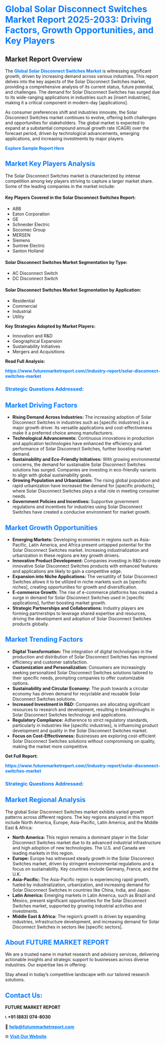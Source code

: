 <h1 style="color: #007BFF;">Global Solar Disconnect Switches Market Report 2025-2033: Driving Factors, Growth Opportunities, and Key Players</h1>

<section id="overview">
<h2>Market Report Overview</h2>
<p>The <a href="https://www.futuremarketreport.com//industry-report/solar-disconnect-switches-market" style="color: #007BFF; text-decoration: none;"><strong>Global Solar Disconnect Switches Market</strong></a> is witnessing significant growth, driven by increasing demand across various industries. This report delves into the key aspects of the Solar Disconnect Switches market, providing a comprehensive analysis of its current status, future potential, and challenges. The demand for Solar Disconnect Switches has surged due to its wide-ranging applications in industries such as [insert industries], making it a critical component in modern-day [applications].</p>
<p>As consumer preferences shift and industries innovate, the Solar Disconnect Switches market continues to evolve, offering both challenges and opportunities for stakeholders. The global market is expected to expand at a substantial compound annual growth rate (CAGR) over the forecast period, driven by technological advancements, emerging applications, and increasing investments by major players.</p>
</section>

<section id="overview">
<p><a href="https://www.futuremarketreport.com//request-sample/reportId=91680" style="color: #007BFF; text-decoration: none;"><strong>Explore Sample Report Here</strong></a></p>
</section>

<section id="key-players">
<h2 style="color: #007BFF;">Market Key Players Analysis</h2>
<p>The Solar Disconnect Switches market is characterized by intense competition among key players striving to capture a larger market share. Some of the leading companies in the market include:</p>
<h4>Key Players Covered in the Solar Disconnect Switches Report:</h4>
<ul><li>ABB</li><li>Eaton Corporation</li><li>GE</li><li>Schneider Electric</li><li>Socomec Group</li><li>MERSEN</li><li>Siemens</li><li>Suntree Electric</li><li>Santon Holland</li></ul>
<h4>Solar Disconnect Switches Market Segmentation by Type:</h4>
<ul><li>AC Disconnect Switch</li><li>DC Disconnect Switch</li></ul>

<h4>Solar Disconnect Switches Market Segmentation by Application:</h4>
<ul><li>Residential</li><li>Commercial</li><li>Industrial</li><li>Utility</li></ul>
<p><strong>Key Strategies Adopted by Market Players:</strong></p>
<ul>
<li>Innovation and R&D</li>
<li>Geographical Expansion</li>
<li>Sustainability Initiatives</li>
<li>Mergers and Acquisitions</li>
</ul>
</section>

<section>
<p><strong>Read Full Analysis: </strong></p><a href="https://www.futuremarketreport.com//industry-report/solar-disconnect-switches-market" style="color: #007BFF; text-decoration: none;"><strong>https://www.futuremarketreport.com//industry-report/solar-disconnect-switches-market</strong></a>
<h3 style="color: #007BFF;">Strategic Questions Addressed:</h3>
</section>

<section id="driving-factors">
<h2 style="color: #007BFF;">Market Driving Factors</h2>
<ul>
<li><strong>Rising Demand Across Industries:</strong> The increasing adoption of Solar Disconnect Switches in industries such as [specific industries] is a major growth driver. Its versatile applications and cost-effectiveness make it a preferred choice among manufacturers.</li>
<li><strong>Technological Advancements:</strong> Continuous innovations in production and application technologies have enhanced the efficiency and performance of Solar Disconnect Switches, further boosting market demand.</li>
<li><strong>Sustainability and Eco-Friendly Initiatives:</strong> With growing environmental concerns, the demand for sustainable Solar Disconnect Switches solutions has surged. Companies are investing in eco-friendly variants to align with global sustainability goals.</li>
<li><strong>Growing Population and Urbanization:</strong> The rising global population and rapid urbanization have increased the demand for [specific products], where Solar Disconnect Switches plays a vital role in meeting consumer needs.</li>
<li><strong>Government Policies and Incentives:</strong> Supportive government regulations and incentives for industries using Solar Disconnect Switches have created a conducive environment for market growth.</li>
</ul>
</section>

<section id="growth-opportunities">
<h2 style="color: #007BFF;">Market Growth Opportunities</h2>
<ul>
<li><strong>Emerging Markets:</strong> Developing economies in regions such as Asia-Pacific, Latin America, and Africa present untapped potential for the Solar Disconnect Switches market. Increasing industrialization and urbanization in these regions are key growth drivers.</li>
<li><strong>Innovative Product Development:</strong> Companies investing in R&D to create innovative Solar Disconnect Switches products with enhanced features and applications are likely to gain a competitive edge.</li>
<li><strong>Expansion into Niche Applications:</strong> The versatility of Solar Disconnect Switches allows it to be utilized in niche markets such as [specific niches], creating opportunities for growth and diversification.</li>
<li><strong>E-commerce Growth:</strong> The rise of e-commerce platforms has created a surge in demand for Solar Disconnect Switches used in [specific applications], further boosting market growth.</li>
<li><strong>Strategic Partnerships and Collaborations:</strong> Industry players are forming partnerships to leverage shared expertise and resources, driving the development and adoption of Solar Disconnect Switches products globally.</li>
</ul>
</section>

<section id="trending-factors">
<h2 style="color: #007BFF;">Market Trending Factors</h2>
<ul>
<li><strong>Digital Transformation:</strong> The integration of digital technologies in the production and distribution of Solar Disconnect Switches has improved efficiency and customer satisfaction.</li>
<li><strong>Customization and Personalization:</strong> Consumers are increasingly seeking personalized Solar Disconnect Switches solutions tailored to their specific needs, prompting companies to offer customizable options.</li>
<li><strong>Sustainability and Circular Economy:</strong> The push towards a circular economy has driven demand for recyclable and reusable Solar Disconnect Switches solutions.</li>
<li><strong>Increased Investment in R&D:</strong> Companies are allocating significant resources to research and development, resulting in breakthroughs in Solar Disconnect Switches technology and applications.</li>
<li><strong>Regulatory Compliance:</strong> Adherence to strict regulatory standards, particularly in industries like [specific industries], is influencing product development and quality in the Solar Disconnect Switches market.</li>
<li><strong>Focus on Cost-Effectiveness:</strong> Businesses are exploring cost-efficient Solar Disconnect Switches solutions without compromising on quality, making the market more competitive.</li>
</ul>
</section>

<section>
<p><strong>Get Full Report: </strong></p><a href="https://www.futuremarketreport.com//industry-report/solar-disconnect-switches-market" style="color: #007BFF; text-decoration: none;"><strong>https://www.futuremarketreport.com//industry-report/solar-disconnect-switches-market</strong></a>
<h3 style="color: #007BFF;">Strategic Questions Addressed:</h3>
</section>


<section id="regional-analysis">
<h2 style="color: #007BFF;">Market Regional Analysis</h2>
<p>The global Solar Disconnect Switches market exhibits varied growth patterns across different regions. The key regions analyzed in this report include North America, Europe, Asia-Pacific, Latin America, and the Middle East & Africa:</p>
<ul>
<li><strong>North America:</strong> This region remains a dominant player in the Solar Disconnect Switches market due to its advanced industrial infrastructure and high adoption of new technologies. The U.S. and Canada are leading markets in this region.</li>
<li><strong>Europe:</strong> Europe has witnessed steady growth in the Solar Disconnect Switches market, driven by stringent environmental regulations and a focus on sustainability. Key countries include Germany, France, and the U.K.</li>
<li><strong>Asia-Pacific:</strong> The Asia-Pacific region is experiencing rapid growth, fueled by industrialization, urbanization, and increasing demand for Solar Disconnect Switches in countries like China, India, and Japan.</li>
<li><strong>Latin America:</strong> Emerging markets in Latin America, such as Brazil and Mexico, present significant opportunities for the Solar Disconnect Switches market, supported by growing industrial activities and investments.</li>
<li><strong>Middle East & Africa:</strong> The region’s growth is driven by expanding industries, infrastructure development, and increasing demand for Solar Disconnect Switches in sectors like [specific sectors].</li>
</ul>
</section>

<footer>
<h2 style="color: #007BFF;">About FUTURE MARKET REPORT</h2>
<p>We are a trusted name in market research and advisory services, delivering actionable insights and strategic support to businesses across diverse industries. Our expertise lies in offering:</p>

<p>Stay ahead in today’s competitive landscape with our tailored research solutions.</p>

<h2 style="color: #007BFF;">Contact Us:</h2>
<p><strong>FUTURE MARKET REPORT</strong></p>
<p>📞 <strong>+91 (883) 074-8030</strong></p>
<p>📧 <strong><a href="mailto:help@futuremarketreport.com" style="color: #007BFF;">help@futuremarketreport.com</a></strong></p>
<p>🌐 <strong><a href="https://www.futuremarketreport.com/" style="color: #007BFF;">Visit Our Website</a></strong></p>
</footer>